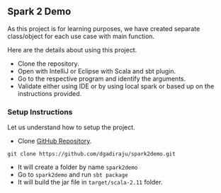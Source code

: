 ## Spark 2 Demo
As this project is for learning purposes, we have created separate class/object for each use case with main function.

Here are the details about using this project.
* Clone the repository.
* Open with IntelliJ or Eclipse with Scala and sbt plugin.
* Go to the respective program and identify the arguments.
* Validate either using IDE or by using local spark or based up on the instructions provided.

### Setup Instructions
Let us understand how to setup the project.
 * Clone [GitHub Repository](https://github.com/dgadiraju/spark2demo).
```$xslt
git clone https://github.com/dgadiraju/spark2demo.git
```
 * It will create a folder by name `spark2demo`
 * Go to `spark2demo` and run `sbt package`
 * It will build the jar file in `target/scala-2.11` folder.
 